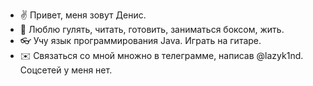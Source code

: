 -  :v: Привет, меня зовут Денис.
- :pray: Люблю гулять, читать, готовить, заниматься боксом, жить.
- :eyeglasses: Учу язык программирования Java. Играть на гитаре. 
- :envelope: Связаться со мной множно в телеграмме, написав @lazyk1nd. Соцсетей у меня нет.

<!---
DenyLazykin/DenyLazykin is a ✨ special ✨ repository because its `README.md` (this file) appears on your GitHub profile.
You can click the Preview link to take a look at your changes.
--->
